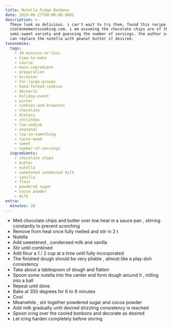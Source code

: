 ```yaml
---
title: Nutella Fudge Bonbons
date: 2010-06-27T00:00:00.000Z
description: >-
  These look so delicious. i can't wait to try them. found this recipe at
  stolenmomentscooking.com. i am assuming the chocolate chips are of the
  semi-sweet variety and guessing the number of servings. the author said you
  can replace the nutella with peanut butter if desired.
taxonomies:
  tags:
    - 30-minutes-or-less
    - time-to-make
    - course
    - main-ingredient
    - preparation
    - occasion
    - for-large-groups
    - hand-formed-cookies
    - desserts
    - holiday-event
    - winter
    - cookies-and-brownies
    - chocolate
    - dietary
    - christmas
    - low-sodium
    - seasonal
    - low-in-something
    - taste-mood
    - sweet
    - number-of-servings
  ingredients:
    - chocolate chips
    - butter
    - nutella
    - sweetened condensed milk
    - vanilla
    - flour
    - powdered sugar
    - cocoa powder
    - milk
extra:
  minutes: 20
---
```

 - Melt chocolate chips and butter over low heat in a sauce pan , stirring constantly to prevent scorching
 - Remove from heat once fully melted and stir in 2 t
 - Nutella
 - Add sweetened , condensed milk and vanilla
 - Stir until combined
 - Add flour a 1 / 2 cup at a time until fully incorporated
 - The finished dough should be very pliable , almost like a play-doh consistency
 - Take about a tablespoon of dough and flatten
 - Spoon some nutella into the center and form dough around it , rolling into a ball
 - Repeat until done
 - Bake at 350 degrees for 6 to 8 minutes
 - Cool
 - Meanwhile , stir together powdered sugar and cocoa powder
 - Add milk gradually until desired drizzling consistency is reached
 - Spoon icing over the cooled bonbons and decorate as desired
 - Let icing harden completely before storing
